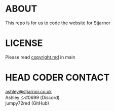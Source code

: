 # ABOUT
This repo is for us to code the website for Stjarnor

# LICENSE
Please read <a href="../main/copyright.md">copyright.md</a> in main

# HEAD CODER CONTACT
<a href="mailto:ashley@stjarnor.co.uk">ashley@stjarnor.co.uk</a><br>
Ashley シ#0699 (Discord)<br>
jumpy72red (GitHub)
